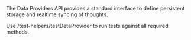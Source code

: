 The Data Providers API provides a standard interface to define persistent storage and realtime syncing of thoughts.

Use /test-helpers/testDetaProvider to run tests against all required methods.

